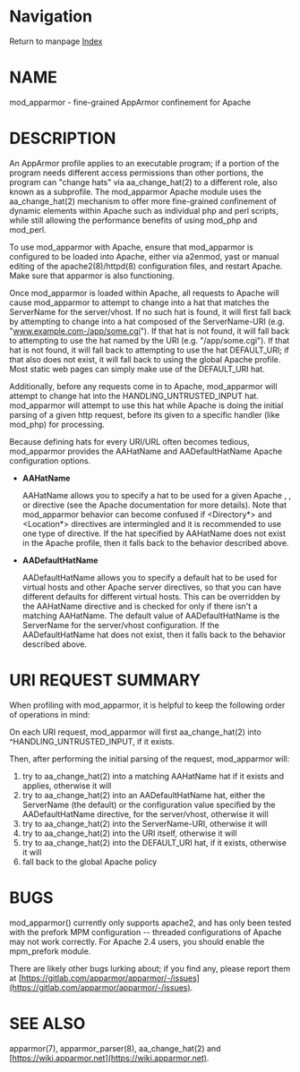 # Navigation
Return to manpage [Index](ManPages)


# NAME

mod\_apparmor - fine-grained AppArmor confinement for Apache

# DESCRIPTION

An AppArmor profile applies to an executable program; if a portion of
the program needs different access permissions than other portions,
the program can "change hats" via aa\_change\_hat(2) to a different role,
also known as a subprofile.  The mod\_apparmor Apache module uses the
aa\_change\_hat(2) mechanism to offer more fine-grained confinement of dynamic
elements within Apache such as individual php and perl scripts, while
still allowing the performance benefits of using mod\_php and mod\_perl.

To use mod\_apparmor with Apache, ensure that mod\_apparmor is configured to
be loaded into Apache, either via a2enmod, yast or manual editing of the
apache2(8)/httpd(8) configuration files, and restart Apache. Make sure that
apparmor is also functioning.

Once mod\_apparmor is loaded within Apache, all requests to Apache will
cause mod\_apparmor to attempt to change into a hat that matches the
ServerName for the server/vhost.  If no such hat is found, it will
first fall back by attempting to change into a hat composed of the
ServerName-URI (e.g. "www.example.com-/app/some.cgi").  If that hat
is not found, it will fall back to attempting to use the hat named
by the URI (e.g. "/app/some.cgi"). If that hat is not found, it will
fall back to attempting to use the hat DEFAULT\_URI; if that also does
not exist, it will fall back to using the global Apache profile. Most
static web pages can simply make use of the DEFAULT\_URI hat.

Additionally, before any requests come in to Apache, mod\_apparmor
will attempt to change hat into the HANDLING\_UNTRUSTED\_INPUT hat.
mod\_apparmor will attempt to use this hat while Apache is doing the
initial parsing of a given http request, before its given to a specific
handler (like mod\_php) for processing.

Because defining hats for every URI/URL often becomes tedious, mod\_apparmor
provides the AAHatName and AADefaultHatName Apache configuration options.

- **AAHatName**

    AAHatName allows you to specify a hat to be used for a given Apache
    <Directory>, <DirectoryMatch>, <Location> or
    <LocationMatch> directive (see the Apache documentation for more
    details). Note that mod\_apparmor behavior can become confused if
    <Directory\*> and <Location\*> directives are intermingled
    and it is recommended to use one type of directive. If the hat specified by
    AAHatName does not exist in the Apache profile, then it falls back to the
    behavior described above.

- **AADefaultHatName**

    AADefaultHatName allows you to specify a default hat to be used for
    virtual hosts and other Apache server directives, so that you can have
    different defaults for different virtual hosts. This can be overridden
    by the AAHatName directive and is checked for only if there isn't
    a matching AAHatName. The default value of AADefaultHatName is the
    ServerName for the server/vhost configuration.  If the AADefaultHatName
    hat does not exist, then it falls back to the behavior described above.

# URI REQUEST SUMMARY

When profiling with mod\_apparmor, it is helpful to keep the following order
of operations in mind:

On each URI request, mod\_apparmor will first aa\_change\_hat(2) into
^HANDLING\_UNTRUSTED\_INPUT, if it exists.

Then, after performing the initial parsing of the request, mod\_apparmor
will:

1. try to aa\_change\_hat(2) into a matching AAHatName hat if it exists and
applies, otherwise it will
2. try to aa\_change\_hat(2) into an AADefaultHatName hat, either the
ServerName (the default) or the configuration value specified by the
AADefaultHatName directive, for the server/vhost, otherwise it will
3. try to aa\_change\_hat(2) into the ServerName-URI, otherwise it will
4. try to aa\_change\_hat(2) into the URI itself, otherwise it will
5. try to aa\_change\_hat(2) into the DEFAULT\_URI hat, if it exists, otherwise it
will
6. fall back to the global Apache policy

# BUGS

mod\_apparmor() currently only supports apache2, and has only been tested
with the prefork MPM configuration -- threaded configurations of Apache
may not work correctly. For Apache 2.4 users, you should enable the mpm\_prefork
module.

There are likely other bugs lurking about; if you find any, please report
them at [https://gitlab.com/apparmor/apparmor/-/issues](https://gitlab.com/apparmor/apparmor/-/issues).

# SEE ALSO

apparmor(7), apparmor\_parser(8), aa\_change\_hat(2) and
[https://wiki.apparmor.net](https://wiki.apparmor.net).
